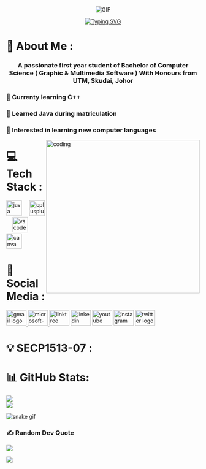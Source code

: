 <div align="center">
  
  <img alt="GIF" src="https://github.com/puterinurulsyahirah/puterinurulsyahirah/blob/main/HI%2C%20THERE%20%F0%9F%91%8B%F0%9F%8F%BC.gif"/>
  
  [![Typing SVG](https://readme-typing-svg.demolab.com?font=Fira+Code&duration=4000&pause=100&center=true&vCenter=true&random=false&width=435&lines=Computer+Graphic's+student+here+!+)](https://git.io/typing-svg)
  
</div>

# 💫 About Me :
<h3 align="center">A passionate first year student of Bachelor of Computer Science ( Graphic & Multimedia Software ) With Honours from UTM, Skudai, Johor</h3>
<h3 align="left">🔭 Currenty learning C++</h3>
<h3 align="left">🎒 Learned Java during matriculation</h3>
<h3 align="left">🤩 Interested in learning new computer languages</h3>
<img align="right" height="400" width="400" alt="coding" src="https://github.com/puterinurulsyahirah/puterinurulsyahirah/blob/main/Coding%20Gif.gif"/>

# 💻 Tech Stack :
<div align="left">
  <img src="https://skillicons.dev/icons?i=java" height="40" alt="java logo"  />
  <img width="12" />
  <img src="https://skillicons.dev/icons?i=cpp" height="40" alt="cplusplus logo"  />
  <img width="12" />
  <img src="https://skillicons.dev/icons?i=vscode" height="40" alt="vscode logo"  />
  <img width="12" />
  <img src="https://cdn.jsdelivr.net/gh/devicons/devicon/icons/canva/canva-original.svg" height="40" alt="canva logo"  />
</div>

# 📱 Social Media :
<div align="left">
  <a href="puterinurulsyahirah@graduate.utm.my" target="_blank">
    <img src="https://raw.githubusercontent.com/maurodesouza/profile-readme-generator/master/src/assets/icons/social/gmail/default.svg" width="52" height="40" alt="gmail logo"  />
  </a>
  <a href="puterinurulsyahirah@outlook.com" target=_blank">
    <img src="https://raw.githubusercontent.com/maurodesouza/profile-readme-generator/master/src/assets/icons/social/microsoft-outlook/default.svg" width="52" height="40" alt="microsoft-outlook logo"  />
  </a>
  <img src="https://raw.githubusercontent.com/maurodesouza/profile-readme-generator/master/src/assets/icons/social/linktree/default.svg" width="52" height="40" alt="linktree logo"  />
  <img src="https://raw.githubusercontent.com/maurodesouza/profile-readme-generator/master/src/assets/icons/social/linkedin/default.svg" width="52" height="40" alt="linkedin logo"  />
  <img src="https://raw.githubusercontent.com/maurodesouza/profile-readme-generator/master/src/assets/icons/social/youtube/default.svg" width="52" height="40" alt="youtube logo"  />
  <img src="https://raw.githubusercontent.com/maurodesouza/profile-readme-generator/master/src/assets/icons/social/instagram/default.svg" width="52" height="40" alt="instagram logo"  />
  <img src="https://raw.githubusercontent.com/maurodesouza/profile-readme-generator/master/src/assets/icons/social/twitter/default.svg" width="52" height="40" alt="twitter logo"  />
</div>

# 💡 SECP1513-07 :


# 📊 GitHub Stats:
![](https://github-readme-stats.vercel.app/api?username=puterinurulsyahirah&theme=dark&hide_border=false&include_all_commits=false&count_private=false)<br/>
![](https://github-readme-streak-stats.herokuapp.com/?user=puterinurulsyahirah&theme=dark&hide_border=false)<br/>

![snake gif](https://github.com/puterinurulsyahirah/puterinurulsyhairah/blob/output/github-contribution-grid-snake.gif)

### ✍️ Random Dev Quote
![](https://quotes-github-readme.vercel.app/api?type=horizontal&theme=radical)

[![](https://visitcount.itsvg.in/api?id=puterinurulsyahirah&icon=0&color=0)](https://visitcount.itsvg.in)

